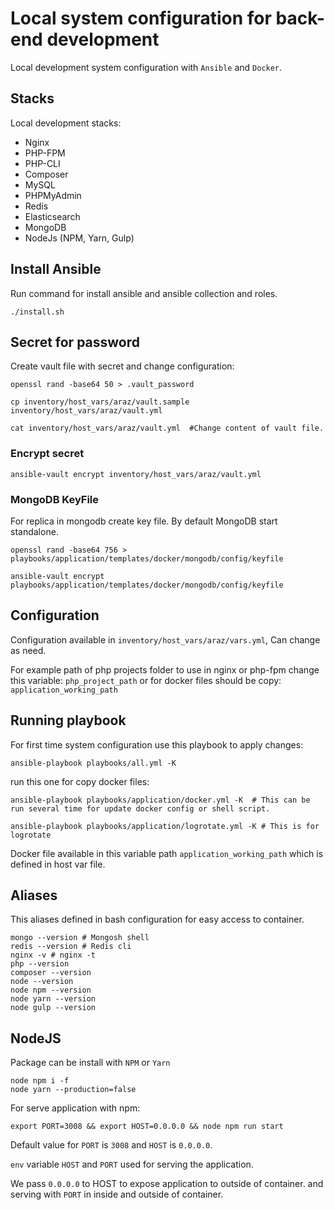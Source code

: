 # Local system configuration for back-end development

Local development system configuration with `Ansible` and `Docker`.

## Stacks

Local development stacks:

- Nginx
- PHP-FPM
- PHP-CLI
- Composer
- MySQL
- PHPMyAdmin
- Redis
- Elasticsearch
- MongoDB
- NodeJs (NPM, Yarn, Gulp)

## Install Ansible

Run command for install ansible and ansible collection and roles.

```
./install.sh
```

## Secret for password

Create vault file with secret and change configuration:

```
openssl rand -base64 50 > .vault_password

cp inventory/host_vars/araz/vault.sample inventory/host_vars/araz/vault.yml

cat inventory/host_vars/araz/vault.yml  #Change content of vault file.

```

### Encrypt secret

```
ansible-vault encrypt inventory/host_vars/araz/vault.yml
```

### MongoDB KeyFile

For replica in mongodb create key file. By default MongoDB start standalone.

```
openssl rand -base64 756 > playbooks/application/templates/docker/mongodb/config/keyfile

ansible-vault encrypt playbooks/application/templates/docker/mongodb/config/keyfile

```

## Configuration

Configuration available in `inventory/host_vars/araz/vars.yml`, Can change as need.

For example path of php projects folder to use in nginx or php-fpm change this variable: `php_project_path` or for docker files should be copy: `application_working_path`

## Running playbook

For first time system configuration use this playbook to apply changes:

```
ansible-playbook playbooks/all.yml -K
```

run this one for copy docker files:

```
ansible-playbook playbooks/application/docker.yml -K  # This can be run several time for update docker config or shell script.

ansible-playbook playbooks/application/logrotate.yml -K # This is for logrotate
```

Docker file available in this variable path `application_working_path` which is defined in host var file.

## Aliases

This aliases defined in bash configuration for easy access to container.

```
mongo --version # Mongosh shell
redis --version # Redis cli
nginx -v # nginx -t
php --version
composer --version
node --version
node npm --version
node yarn --version
node gulp --version
```

## NodeJS

Package can be install with `NPM` or `Yarn`

```
node npm i -f
node yarn --production=false

```

For serve application with npm:

```
export PORT=3008 && export HOST=0.0.0.0 && node npm run start
```

Default value for `PORT` is `3008` and `HOST` is `0.0.0.0`.

`env` variable `HOST` and `PORT` used for serving the application.

We pass `0.0.0.0` to HOST to expose application to outside of container. and serving with `PORT` in inside and outside of container.